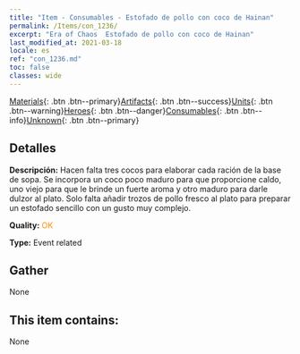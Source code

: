 ```yaml
---
title: "Item - Consumables - Estofado de pollo con coco de Hainan"
permalink: /Items/con_1236/
excerpt: "Era of Chaos  Estofado de pollo con coco de Hainan"
last_modified_at: 2021-03-18
locale: es
ref: "con_1236.md"
toc: false
classes: wide
---
```

 [Materials](/es/Items/){: .btn .btn--primary}[Artifacts](/es/Items/Artifacts/){: .btn .btn--success}[Units](/es/Items/Units/){: .btn .btn--warning}[Heroes](/es/Items/Heroes/){: .btn .btn--danger}[Consumables](/es/Items/Consumables/){: .btn .btn--info}[Unknown](/es/Items/Unknown/){: .btn .btn--primary}

## Detalles
 **Descripción:** Hacen falta tres cocos para elaborar cada ración de la base de sopa. Se incorpora un coco poco maduro para que proporcione caldo, uno viejo para que le brinde un fuerte aroma y otro maduro para darle dulzor al plato. Solo falta añadir trozos de pollo fresco al plato para preparar un estofado sencillo con un gusto muy complejo.

 **Quality:** <span style="color: #FF8C00">OK</span>

 **Type:** Event related

## Gather

  None

## This item contains:

  None

